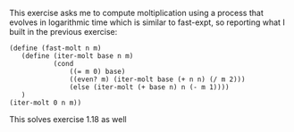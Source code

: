 This exercise asks me to compute moltiplication using a process that evolves in logarithmic time which is similar to fast-expt, so reporting what I built in the previous exercise:

 ``` racket
(define (fast-molt n m)
	(define (iter-molt base n m)
			(cond 
				((= m 0) base)
				((even? m) (iter-molt base (+ n n) (/ m 2)))
				(else (iter-molt (+ base n) n (- m 1))))
	)
(iter-molt 0 n m))
 ```


This solves exercise 1.18 as well